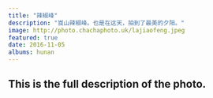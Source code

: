 ```yaml
---
title: "辣椒峰"
description: "崀山辣椒峰。也是在这天，拍到了最美的夕阳。"
image: http://photo.chachaphoto.uk/lajiaofeng.jpeg
featured: true
date: 2016-11-05
albums: hunan
---
```


## This is the full description of the photo.
